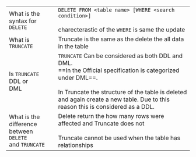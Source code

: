 
|                                                                |                                                                                                                                                                                                                                                          |
| -------------------------------------------------------------- | -------------------------------------------------------------------------------------------------------------------------------------------------------------------------------------------------------------------------------------------------------- |
| What is the syntax for `DELETE`                                | `DELETE FROM <table name> [WHERE <search condition>]`<br><br>charecterastic of the `WHERE` is same the update                                                                                                                                            |
| What is `TRUNCATE`                                             | Truncate is the same as the delete the all data in the table                                                                                                                                                                                             |
| Is `TRUNCATE` DDL or<br>DML                                    | `TRUNCATE` Can be considered as both DDL and DML.<br>==In the Official specification is categorized under DML==. <br><br>In Truncate the structure of the table is deleted and again create a new table. Due to this reason this is considered as a DDL. |
| What is the <br>difference between `DELETE` <br>and `TRUNCATE` | Delete return the how many rows were affected and Truncate does not<br><br>Truncate cannot be used when the table has relationships<br>                                                                                                                  |
